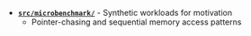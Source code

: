 
- **[`src/microbenchmark/`](src/microbenchmark/)** - Synthetic workloads for motivation
  - Pointer-chasing and sequential memory access patterns
